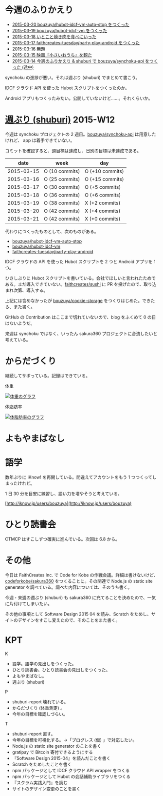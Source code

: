 # 今週のふりかえり

- [2015-03-20 bouzuya/hubot-idcf-vm-auto-stop をつくった][2015-03-20]
- [2015-03-19 bouzuya/hubot-idcf-vm をつくった][2015-03-19]
- [2015-03-18 いとこと焼き肉を食べにいった][2015-03-18]
- [2015-03-17 faithcreates-tuesday/party-play-android をつくった][2015-03-17]
- [2015-03-16 無題][2015-03-16]
- [2015-03-15 映画『小さいおうち』を観た][2015-03-15]
- [2015-03-14 今週のふりかえり & shuburi で bouzuya/synchoku-api をつくった (途中)][2015-03-14]

synchoku の進捗が悪い。それは週ぶり (shuburi) でまとめて書こう。

IDCF クラウド API を使った Hubot スクリプトをつくったのか。

Android アプリもつくったみたい。公開していないけど……。それくらいか。

# [週ぶり (shuburi)][shuburi] 2015-W12

今週は synchoku プロジェクトの 2 週目。[bouzuya/synchoku-api][] は用意したけれど、 app は着手できていない。

コミットを確認すると、週目標は達成し、日別の目標は未達成である。

date       | week            | day
-----------|-----------------|-----------------
2015-03-15 | O (10 commits)  | O (+10 commits)
2015-03-16 | O (25 commits)  | O (+15 commits)
2015-03-17 | O (30 commits)  | O (+5 commits)
2015-03-18 | O (36 commits)  | O (+6 commits)
2015-03-19 | O (38 commits)  | X (+2 commits)
2015-03-20 | O (42 commits)  | X (+4 commits)
2015-03-21 | O (42 commits)  | X (+0 commits)

代わりにつくったものとして、次のものがある。

- [bouzuya/hubot-idcf-vm-auto-stop][]
- [bouzuya/hubot-idcf-vm][]
- [faithcreates-tuesday/party-play-android][]

IDCF クラウドの API を使った Hubot スクリプトを 2 つと Android アプリを 1 つ。

ひさしぶりに Hubot スクリプトを書いている。会社でほしいと言われたためである。まだ導入できていない。[faithcreates/sushi][] に PR を投げたので、取り込まれ次第、導入する。

上記には含めなかったが [bouzuya/cookie-storage][] をつくりはじめた。できたら、また書く。

GitHub の Contribution はここまで切れていないので、blog をふくめて 0 の日はないようだ。

来週は synchoku ではなく、いったん sakura360 プロジェクトに合流したいと考えている。


# からだづくり

継続してサボっている。記録はできている。

体重

[![体重のグラフ][graph-weight-img]][graph-weight-url]

体脂肪率

[![体脂肪率のグラフ][graph-percent-img]][graph-percent-url]

# よもやまばなし


# 語学

数年ぶりに iKnow! を再開している。間違えてアカウントをもう 1 つつくってしまったけれど。

1 日 30 分を目安に練習し、語い力を増やそうと考えている。

[http://iknow.jp/users/bouzuya](http://iknow.jp/users/bouzuya)

# ひとり読書会

CTMCP はすこしずつ確実に進んでいる。次回は 6.8 から。

# その他

今日は FaithCreates Inc. で Code for Kobe の作戦会議。詳細は書けないけど、[codeforkobe/sakura360][] をつくることに。その関連で Node.js の static site generator を調べている。調べた内容については、そのうち書く。

今週・来週の週ぶり (shuburi) も sakura360 に充てることを決めたので、一気に片付けてしまいたい。

その他の事項として Software Design 2015 04 を読み、Scratch をためし、サイトのデザインをすこし変えたので、そのことをまた書く。

# KPT

K

- 語学。語学の見出しをつくった。
- ひとり読書会。ひとり読書会の見出しをつくった。
- よもやまばなし。
- 週ぶり (shuburi)

P

- shuburi-report 壊れている。
- からだづくり (体重測定) 。
- 今年の目標を確認しづらい。

T

- shuburi-report 直す。
- 今年の目標を可視化する。→「プログレス (仮) 」で対応したい。
- Node.js の static site generator のことを書く
- gratipay で Bitcoin 寄付できるようにする
- 『Software Design 2015-04』を読んだことを書く
- Scratch をためしたことを書く
- npm パッケージとして IDCF クラウド API wrapper をつくる
- npm パッケージとして Hubot の会話補助ライブラリをつくる
- 『スクラム実践入門』を読む
- サイトのデザイン変更のことを書く

[2015-03-14]: http://blog.bouzuya.net/2015/03/14/
[2015-03-15]: http://blog.bouzuya.net/2015/03/15/
[2015-03-16]: http://blog.bouzuya.net/2015/03/16/
[2015-03-17]: http://blog.bouzuya.net/2015/03/17/
[2015-03-18]: http://blog.bouzuya.net/2015/03/18/
[2015-03-19]: http://blog.bouzuya.net/2015/03/19/
[2015-03-20]: http://blog.bouzuya.net/2015/03/20/
[bouzuya/cookie-storage]: https://github.com/bouzuya/cookie-storage
[bouzuya/hubot-idcf-vm-auto-stop]: https://github.com/bouzuya/hubot-idcf-vm-auto-stop
[bouzuya/hubot-idcf-vm]: https://github.com/bouzuya/hubot-idcf-vm
[bouzuya/synchoku-api]: https://github.com/bouzuya/synchoku-api
[codeforkobe/sakura360]: https://github.com/codeforkobe/sakura360
[faithcreates-tuesday/party-play-android]: https://github.com/faithcreates-tuesday/party-play-android
[faithcreates/sushi]: https://github.com/faithcreates/sushi
[graph-percent-img]: http://graph.hatena.ne.jp/bouzuya/graph?graphname=percent&startdate=2015-01-01&enddate=2015-03-21
[graph-percent-url]: http://graph.hatena.ne.jp/bouzuya/percent/?startdate=2015-01-01&enddate=2015-03-21
[graph-weight-img]: http://graph.hatena.ne.jp/bouzuya/graph?graphname=weight&startdate=2015-01-01&enddate=2015-03-21
[graph-weight-url]: http://graph.hatena.ne.jp/bouzuya/weight/?startdate=2015-01-01&enddate=2015-03-21
[shuburi]: http://shuburi.org
